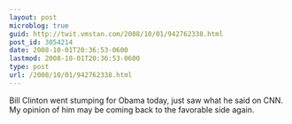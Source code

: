 ```yaml
---
layout: post
microblog: true
guid: http://twit.vmstan.com/2008/10/01/942762338.html
post_id: 3054214
date: 2008-10-01T20:36:53-0600
lastmod: 2008-10-01T20:36:53-0600
type: post
url: /2008/10/01/942762338.html
---
```

Bill Clinton went stumping for Obama today, just saw what he said on CNN. My opinion of him may be coming back to the favorable side again.

